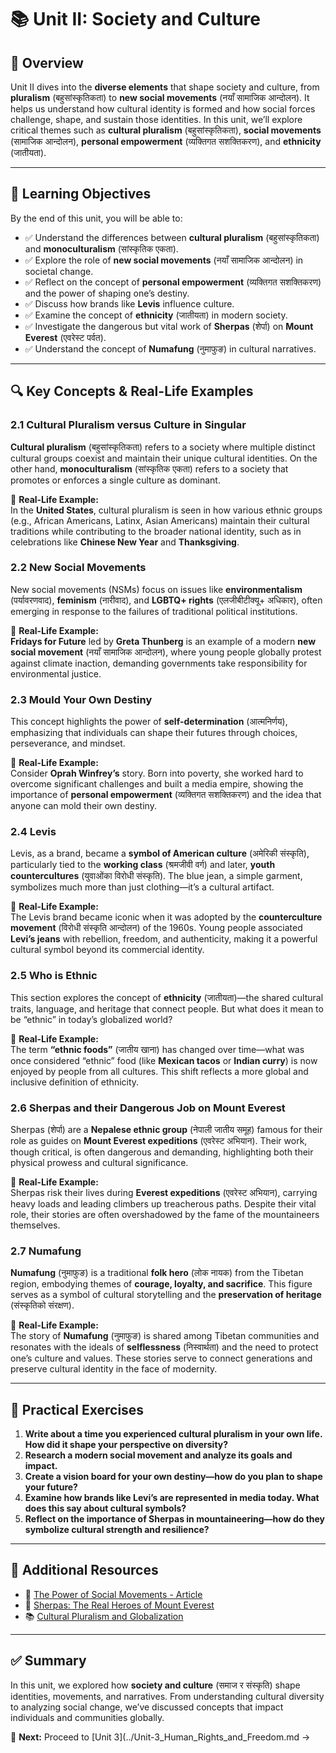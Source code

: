 # 📚 Unit II: Society and Culture  

## 📖 Overview  
Unit II dives into the **diverse elements** that shape society and culture, from **pluralism** (बहुसांस्कृतिकता) to **new social movements** (नयाँ सामाजिक आन्दोलन). It helps us understand how cultural identity is formed and how social forces challenge, shape, and sustain those identities. In this unit, we’ll explore critical themes such as **cultural pluralism** (बहुसांस्कृतिकता), **social movements** (सामाजिक आन्दोलन), **personal empowerment** (व्यक्तिगत सशक्तिकरण), and **ethnicity** (जातीयता).

---

## 🎯 Learning Objectives  
By the end of this unit, you will be able to:  
- ✅ Understand the differences between **cultural pluralism** (बहुसांस्कृतिकता) and **monoculturalism** (सांस्कृतिक एकता).  
- ✅ Explore the role of **new social movements** (नयाँ सामाजिक आन्दोलन) in societal change.  
- ✅ Reflect on the concept of **personal empowerment** (व्यक्तिगत सशक्तिकरण) and the power of shaping one’s destiny.  
- ✅ Discuss how brands like **Levis** influence culture.  
- ✅ Examine the concept of **ethnicity** (जातीयता) in modern society.  
- ✅ Investigate the dangerous but vital work of **Sherpas** (शेर्पा) on **Mount Everest** (एवरेस्ट पर्वत).  
- ✅ Understand the concept of **Numafung** (नुमाफुङ) in cultural narratives.

---

## 🔍 Key Concepts & Real-Life Examples  

### **2.1 Cultural Pluralism versus Culture in Singular**  
**Cultural pluralism** (बहुसांस्कृतिकता) refers to a society where multiple distinct cultural groups coexist and maintain their unique cultural identities. On the other hand, **monoculturalism** (सांस्कृतिक एकता) refers to a society that promotes or enforces a single culture as dominant.  

📝 **Real-Life Example:**  
In the **United States**, cultural pluralism is seen in how various ethnic groups (e.g., African Americans, Latinx, Asian Americans) maintain their cultural traditions while contributing to the broader national identity, such as in celebrations like **Chinese New Year** and **Thanksgiving**.  

### **2.2 New Social Movements**  
New social movements (NSMs) focus on issues like **environmentalism** (पर्यावरणवाद), **feminism** (नारीवाद), and **LGBTQ+ rights** (एलजीबीटीक्यू+ अधिकार), often emerging in response to the failures of traditional political institutions.  

📝 **Real-Life Example:**  
**Fridays for Future** led by **Greta Thunberg** is an example of a modern **new social movement** (नयाँ सामाजिक आन्दोलन), where young people globally protest against climate inaction, demanding governments take responsibility for environmental justice.

### **2.3 Mould Your Own Destiny**  
This concept highlights the power of **self-determination** (आत्मनिर्णय), emphasizing that individuals can shape their futures through choices, perseverance, and mindset.  

📝 **Real-Life Example:**  
Consider **Oprah Winfrey’s** story. Born into poverty, she worked hard to overcome significant challenges and built a media empire, showing the importance of **personal empowerment** (व्यक्तिगत सशक्तिकरण) and the idea that anyone can mold their own destiny.

### **2.4 Levis**  
Levis, as a brand, became a **symbol of American culture** (अमेरिकी संस्कृति), particularly tied to the **working class** (श्रमजीवी वर्ग) and later, **youth countercultures** (युवाओंका विरोधी संस्कृति). The blue jean, a simple garment, symbolizes much more than just clothing—it’s a cultural artifact.  

📝 **Real-Life Example:**  
The Levis brand became iconic when it was adopted by the **counterculture movement** (विरोधी संस्कृति आन्दोलन) of the 1960s. Young people associated **Levi’s jeans** with rebellion, freedom, and authenticity, making it a powerful cultural symbol beyond its commercial identity.

### **2.5 Who is Ethnic**  
This section explores the concept of **ethnicity** (जातीयता)—the shared cultural traits, language, and heritage that connect people. But what does it mean to be “ethnic” in today’s globalized world?  

📝 **Real-Life Example:**  
The term **“ethnic foods”** (जातीय खाना) has changed over time—what was once considered “ethnic” food (like **Mexican tacos** or **Indian curry**) is now enjoyed by people from all cultures. This shift reflects a more global and inclusive definition of ethnicity.

### **2.6 Sherpas and their Dangerous Job on Mount Everest**  
Sherpas (शेर्पा) are a **Nepalese ethnic group** (नेपाली जातीय समूह) famous for their role as guides on **Mount Everest expeditions** (एवरेस्ट अभियान). Their work, though critical, is often dangerous and demanding, highlighting both their physical prowess and cultural significance.  

📝 **Real-Life Example:**  
Sherpas risk their lives during **Everest expeditions** (एवरेस्ट अभियान), carrying heavy loads and leading climbers up treacherous paths. Despite their vital role, their stories are often overshadowed by the fame of the mountaineers themselves.

### **2.7 Numafung**  
**Numafung** (नुमाफुङ) is a traditional **folk hero** (लोक नायक) from the Tibetan region, embodying themes of **courage, loyalty, and sacrifice**. This figure serves as a symbol of cultural storytelling and the **preservation of heritage** (संस्कृतिको संरक्षण).  

📝 **Real-Life Example:**  
The story of **Numafung** (नुमाफुङ) is shared among Tibetan communities and resonates with the ideals of **selflessness** (निस्वार्थता) and the need to protect one’s culture and values. These stories serve to connect generations and preserve cultural identity in the face of modernity.

---

## 📝 Practical Exercises  
1. **Write about a time you experienced cultural pluralism in your own life. How did it shape your perspective on diversity?**  
2. **Research a modern social movement and analyze its goals and impact.**  
3. **Create a vision board for your own destiny—how do you plan to shape your future?**  
4. **Examine how brands like Levi’s are represented in media today. What does this say about cultural symbols?**  
5. **Reflect on the importance of Sherpas in mountaineering—how do they symbolize cultural strength and resilience?**

---

## 🔗 Additional Resources  
- 📖 [The Power of Social Movements - Article](https://www.socialmovements.org)  
- 🎥 [Sherpas: The Real Heroes of Mount Everest](https://www.youtube.com/watch?v=xyz123)  
- 📚 [Cultural Pluralism and Globalization](https://www.culturalpluralism.org)  

---

## ✅ Summary  
In this unit, we explored how **society and culture** (समाज र संस्कृति) shape identities, movements, and narratives. From understanding cultural diversity to analyzing social change, we’ve discussed concepts that impact individuals and communities globally.  

📌 **Next:** Proceed to [Unit 3](../Unit-3_Human_Rights_and_Freedom.md →  
